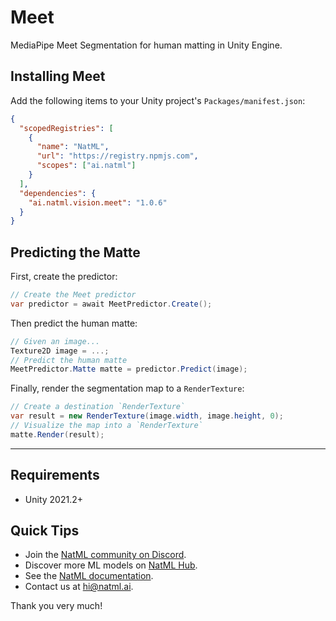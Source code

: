 # Meet
MediaPipe Meet Segmentation for human matting in Unity Engine.

## Installing Meet
Add the following items to your Unity project's `Packages/manifest.json`:
```json
{
  "scopedRegistries": [
    {
      "name": "NatML",
      "url": "https://registry.npmjs.com",
      "scopes": ["ai.natml"]
    }
  ],
  "dependencies": {
    "ai.natml.vision.meet": "1.0.6"
  }
}
```

## Predicting the Matte
First, create the predictor:
```csharp
// Create the Meet predictor
var predictor = await MeetPredictor.Create();
```

Then predict the human matte:
```csharp
// Given an image...
Texture2D image = ...;
// Predict the human matte
MeetPredictor.Matte matte = predictor.Predict(image);
```

Finally, render the segmentation map to a `RenderTexture`:
```csharp
// Create a destination `RenderTexture`
var result = new RenderTexture(image.width, image.height, 0);
// Visualize the map into a `RenderTexture`
matte.Render(result);
```

___

## Requirements
- Unity 2021.2+

## Quick Tips
- Join the [NatML community on Discord](https://natml.ai/community).
- Discover more ML models on [NatML Hub](https://hub.natml.ai).
- See the [NatML documentation](https://docs.natml.ai/unity).
- Contact us at [hi@natml.ai](mailto:hi@natml.ai).

Thank you very much!
